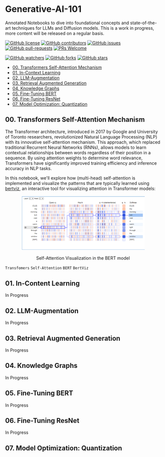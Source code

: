# Generative-AI-101

Annotated Notebooks to dive into foundational concepts and state-of-the-art techniques for LLMs and Diffusion models. This is a work in progress, more content will be released on a regular basis.

[![GitHub license](https://img.shields.io/github/license/dcarpintero/generative-ai-101.svg)](https://github.com/dcarpintero/generative-ai-101/blob/master/LICENSE)
[![GitHub contributors](https://img.shields.io/github/contributors/dcarpintero/generative-ai-101.svg)](https://GitHub.com/dcarpintero/generative-ai-101/graphs/contributors/)
[![GitHub issues](https://img.shields.io/github/issues/dcarpintero/generative-ai-101.svg)](https://GitHub.com/dcarpintero/generative-ai-101/issues/)
[![GitHub pull-requests](https://img.shields.io/github/issues-pr/dcarpintero/generative-ai-101.svg)](https://GitHub.com/dcarpintero/generative-ai-101/pulls/)
[![PRs Welcome](https://img.shields.io/badge/PRs-welcome-brightgreen.svg?style=flat-square)](http://makeapullrequest.com)

[![GitHub watchers](https://img.shields.io/github/watchers/dcarpintero/generative-ai-101.svg?style=social&label=Watch)](https://GitHub.com/dcarpintero/generative-ai-101/watchers/)
[![GitHub forks](https://img.shields.io/github/forks/dcarpintero/generative-ai-101.svg?style=social&label=Fork)](https://GitHub.com/dcarpintero/generative-ai-101/network/)
[![GitHub stars](https://img.shields.io/github/stars/dcarpintero/generative-ai-101.svg?style=social&label=Star)](https://GitHub.com/dcarpintero/generative-ai-101/stargazers/)

- [00. Transformers Self-Attention Mechanism](#00.-Transformers-Self-Attention-Mechanism)
- [01. In-Context Learning](#01.-In-Context-Learning)
- [02. LLM-Augmentation](#02.-LLM-Augmentation)
- [03. Retrieval Augmented Generation](#03.-Retrieval-Augmented-Generation)
- [04. Knowledge Graphs](#04.-Knowledge-Graphs)
- [05. Fine-Tuning BERT](#05.-Fine-Tuning-BERT)
- [06. Fine-Tuning ResNet](#06.-Fine-Tuning-ResNet)
- [07. Model Optimization: Quantization](#07.-Model-Optimization:-Quantization)

## 00. Transformers Self-Attention Mechanism

The Transformer architecture, introduced in 2017 by Google and University of Toronto researchers, revolutionized Natural Language Processing (NLP) with its innovative self-attention mechanism. This approach, which replaced traditional Recurrent Neural Networks (RNNs), allows models to learn contextual relationships between words regardless of their position in a sequence. By using attention weights to determine word relevance, Transformers have significantly improved training efficiency and inference accuracy in NLP tasks.

In this notebook, we'll explore how (multi-head) self-attention is implemented and visualize the patterns that are typically learned using [bertviz](https://pypi.org/project/bertviz/), an interactive tool for visualizing attention in Transformer models:

<p align="center">
  <img src="./static/self_attention_s1.png" width="400">
</p>
<p align="center">Self-Attention Visualization in the BERT model</p>

`Transfomers` `Self-Attention` `BERT` `BertViz`

## 01. In-Content Learning

In Progress

## 02. LLM-Augmentation

In Progress

## 03. Retrieval Augmented Generation

In Progress

## 04. Knowledge Graphs

In Progress

## 05. Fine-Tuning BERT

In Progress

## 06. Fine-Tuning ResNet

In Progress

## 07. Model Optimization: Quantization




